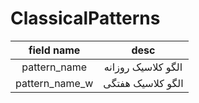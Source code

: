 # ClassicalPatterns


|   field name   |                desc                |
| :------------: | :--------------------------------: |
|  pattern_name  | الگو کلاسیک روزانه |
| pattern_name_w |  الگو کلاسیک هفتگی  |
